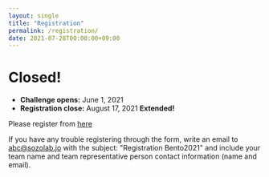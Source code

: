```yaml
---
layout: single
title: "Registration"
permalink: /registration/
date: 2021-07-28T00:00:00+09:00
---
```


# Closed!
- __Challenge opens:__ June 1, 2021
- __Registration close:__ August 17, 2021 __Extended!__

Please register from [here](https://docs.google.com/forms/d/e/1FAIpQLSe-tdppr-VivBR8nSe_cnTophJsZ3vHLeGBEMYS4j7UGhLMeA/viewform)

If you have any trouble registering through the form, write an email to abc@sozolab.jo with the subject: "Registration Bento2021" and include your team name and team representative person contact information (name and email).


